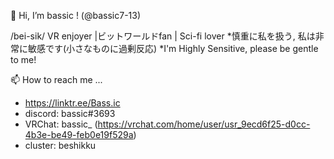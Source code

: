 👋 Hi, I’m bassic ! (@bassic7-13)

/bei-sik/
VR enjoyer |ビットワールドfan | Sci-fi lover
*慎重に私を扱う, 私は非常に敏感です(小さなものに過剰反応)
*I'm Highly Sensitive, please be gentle to me!

📫 How to reach me ... 
- https://linktr.ee/Bass.ic
- discord: bassic#3693
- VRChat: bassic_ (https://vrchat.com/home/user/usr_9ecd6f25-d0cc-4b3e-be49-feb0e19f529a)
- cluster: beshikku
